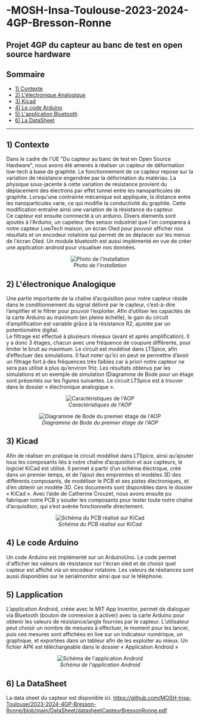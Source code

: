 # -MOSH-Insa-Toulouse-2023-2024-4GP-Bresson-Ronne

Projet 4GP du capteur au banc de test en open source hardware
---
## Sommaire
  - [1) Contexte](#1-contexte)
  - [2) L'électronique Analogique](#2-L'électroniqueAnalogique)
  - [3) Kicad](#3-kicad)
  - [4) Le code Arduino](#4-lecodeArduino)
  - [5) L'application Bluetooth ](#5-l'appli)
  - [6) La DataSheet ](#6-data)
---


## 1) Contexte
Dans le cadre de l'UE "Du capteur au banc de test en Open Source Hardware", nous avons été amenés à réaliser un capteur de déformation low-tech à base de graphite. Le fonctionnement de ce capteur repose sur la variation de résistance engendrée par la déformation du matériau. La physique sous-jacente à cette variation de résistance provient du déplacement des électrons par effet tunnel entre les nanoparticules de graphite. Lorsqu'une contrainte mécanique est appliquée, la distance entre les nanoparticules varie, ce qui modifie la conductivité du graphite. Cette modification entraîne ainsi une variation de la résistance du capteur.<br>
Ce capteur est ensuite connnecté à un arduino. Divers élements sont ajoutés à l'Arduino, un capeteur flex sensor industriel que l'on comparera à notre capteur LowTech maison, un écran Oled pour pouvoir afficher nos résultats et un encodeur rotatoire qui permet de se déplacer sur les menus de l'écran Oled. Un module bluetooth est aussi implémenté en vue de créer une application android pour visualiser nos données. 

<p align="center">
  <img src="https://github.com/MOSH-Insa-Toulouse/2023-2024-4GP-Bresson-Ronne/blob/main/Photos%20et%20images/Capture.jpg" alt="Photo de l'installation">
  <br>
  <i>Photo de l'installation</i>
</p>


## 2) L'électronique Analogique
Une partie importante de la chaîne d’acquisition pour notre capteur réside dans le
conditionnement du signal délivré par le capteur, c’est-à-dire l’amplifier et le filtrer
pour pouvoir l’exploiter. Afin d’utiliser les capacités de la carte Arduino au maximum
(en pleine échelle), le gain du circuit d’amplification est variable grâce à la résistance
R2, ajustée par un potentiomètre digital.<br>
Le filtrage est effectué à plusieurs niveaux (avant et après amplification). Il y a donc 3
étages, chacun avec une fréquence de coupure différente, pour limiter le bruit au
maximum. Le circuit est modélisé dans LTSpice, afin d’effectuer des simulations. Il
faut noter qu’ici on peut se permettre d’avoir un filtrage fort à des fréquences très
faibles car à priori notre capteur ne sera pas utilisé à plus qu’environ 1Hz. Les
résultats obtenus par les simulations et un exemple de simulation (Diagramme de
Bode pour un étage sont présentés sur les figures suivantes. Le circuit LTSpice est à
trouver dans le dossier « électronique analogique ».

<p align="center">
  <img src="https://github.com/MOSH-Insa-Toulouse/2023-2024-4GP-Bresson-Ronne/blob/main/Photos%20et%20images/BodeAOP.png" alt="Caractéristiques de l'AOP">
  <br>
  <i>Caractéristiques de l'AOP</i>
</p>

<p align="center">
  <img src="https://github.com/MOSH-Insa-Toulouse/2023-2024-4GP-Bresson-Ronne/blob/main/Photos%20et%20images/BodeAOPSch%C3%A9ma.png" alt="Diagramme de Bode du premier étage de l'AOP">
  <br>
  <i>Diagramme de Bode du premier étage de l'AOP</i>
</p>

## 3) Kicad
Afin de réaliser en pratique le circuit modélisé dans LTSpice, ainsi qu’ajouter tous les
composants liés à notre chaîne d’acquisition et aux capteurs, le logiciel KiCad est
utilisé. Il permet à partir d’un schéma électrique, créé dans un premier temps, et de
l’ajout des empreintes et modèles 3D des différents composants, de modéliser le
PCB et ses pistes électroniques, et d’en obtenir un modèle 3D. Ces documents sont
disponibles dans le dossier « KiCad ». Avec l’aide de Catherine Crouzet, nous avons
ensuite pu fabriquer notre PCB y souder les composants pour tester toute notre
chaîne d’acquisition, qui s’est avérée fonctionnelle directement.

<p align="center">
  <img src="https://github.com/MOSH-Insa-Toulouse/2023-2024-4GP-Bresson-Ronne/blob/main/Photos%20et%20images/Sch%C3%A9maKiCad.png" alt="Schéma du PCB réalisé sur KiCad">
  <br>
  <i>Schéma du PCB réalisé sur KiCad</i>
</p>


## 4) Le code Arduino

Un code Arduino est implémenté sur un ArduinoUno. Le code permet d'afficher les valeurs de résistance sur l'écran oled et de choisir quel capteur est affiché via un encodeur rotatoire. Les valeurs de résitances sont aussi disponibles sur le serialmonitor ainsi que sur le téléphone. 

## 5) Lapplication 
L’application Android, créée avec le MIT App Inventor, permet de dialoguer via Bluetooth
(bouton de connexion à activer) avec la carte Arduino pour obtenir les valeurs de
résistance/angle fournies par le capteur. L’utilisateur peut choisir un nombre de mesures à
effectuer, le moment pour les lancer, puis ces mesures sont affichées en live sur un
indicateur numérique, un graphique, et exportées dans un tableur afin de les exploiter au
mieux. Un fichier APK est téléchargeable dans le dossier « Application Android »


<p align="center">
  <img src="https://github.com/MOSH-Insa-Toulouse/2023-2024-4GP-Bresson-Ronne/blob/main/Photos%20et%20images/CodeAppli.png" alt="Schéma de l'application Android">
  <br>
  <i>Schéma de l'application Android</i>
</p>

## 6) La DataSheet 
La data sheet du capteur est disponible ici. https://github.com/MOSH-Insa-Toulouse/2023-2024-4GP-Bresson-Ronne/blob/main/DataSheet/datasheetCapteurBressonRonne.pdf

